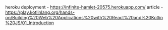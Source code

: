heroku deployment - https://infinite-hamlet-20575.herokuapp.com/
article - https://play.kotlinlang.org/hands-on/Building%20Web%20Applications%20with%20React%20and%20Kotlin%20JS/01_Introduction
